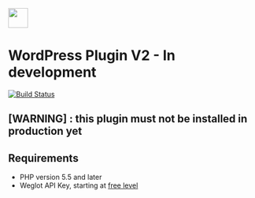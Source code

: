 <!-- logo -->
<img src="https://cdn.weglot.com/logo/logo-hor.png" height="40" />

# WordPress Plugin V2 - In development

[![Build Status][travis-image]][travis-url]

## [WARNING] : this plugin must not be installed in production yet


## Requirements
- PHP version 5.5 and later
- Weglot API Key, starting at [free level](https://dashboard.weglot.com/register)

[travis-image]: https://api.travis-ci.com/weglot/weglot-wordpress.svg?branch=develop
[travis-url]: https://travis-ci.com/weglot/weglot-wordpress

